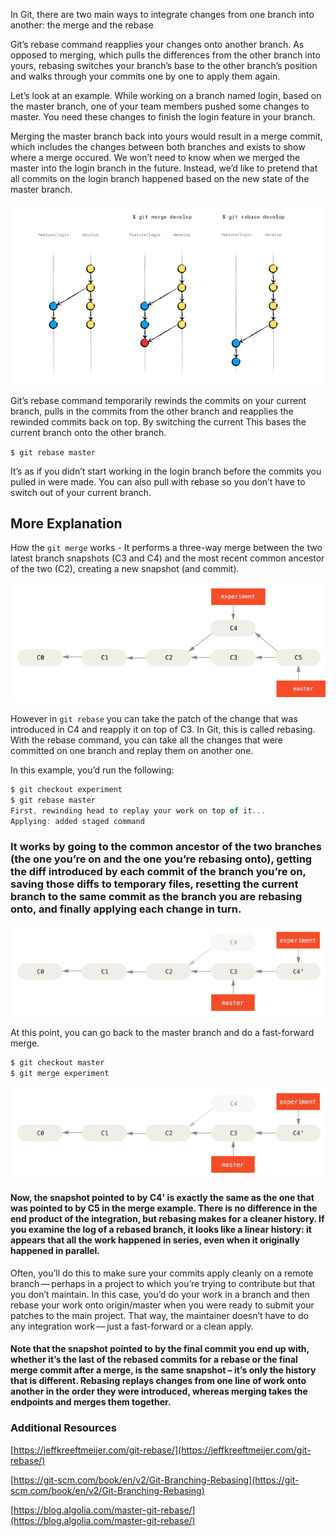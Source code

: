 In Git, there are two main ways to integrate changes from one branch into another: the merge and the rebase

Git’s rebase command reapplies your changes onto another branch. As opposed to merging, which pulls the differences from the other branch into yours, rebasing switches your branch’s base to the other branch’s position and walks through your commits one by one to apply them again.

Let’s look at an example. While working on a branch named login, based on the master branch, one of your team members pushed some changes to master. You need these changes to finish the login feature in your branch.

Merging the master branch back into yours would result in a merge commit, which includes the changes between both branches and exists to show where a merge occured. We won’t need to know when we merged the master into the login branch in the future. Instead, we’d like to pretend that all commits on the login branch happened based on the new state of the master branch.

<img src="git-rebase.png">

Git’s rebase command temporarily rewinds the commits on your current branch, pulls in the commits from the other branch and reapplies the rewinded commits back on top. By switching the current This bases the current branch onto the other branch.

`$ git rebase master`

It’s as if you didn’t start working in the login branch before the commits you pulled in were made. You can also pull with rebase so you don’t have to switch out of your current branch.

## More Explanation

How the `git merge` works - It performs a three-way merge between the two latest branch snapshots (C3 and C4) and the most recent common ancestor of the two (C2), creating a new snapshot (and commit).

<img src="git-merge.png">

However in `git rebase` you can take the patch of the change that was introduced in C4 and reapply it on top of C3. In Git, this is called rebasing. With the rebase command, you can take all the changes that were committed on one branch and replay them on another one.

In this example, you’d run the following:

```js
$ git checkout experiment
$ git rebase master
First, rewinding head to replay your work on top of it...
Applying: added staged command
```

### It works by going to the common ancestor of the two branches (the one you’re on and the one you’re rebasing onto), getting the diff introduced by each commit of the branch you’re on, saving those diffs to temporary files, resetting the current branch to the same commit as the branch you are rebasing onto, and finally applying each change in turn.

<img src="git-rebase-2.png">

At this point, you can go back to the master branch and do a fast-forward merge.

```js
$ git checkout master
$ git merge experiment
```

<img src="git-rebase-2.png">

#### Now, the snapshot pointed to by C4' is exactly the same as the one that was pointed to by C5 in the merge example. There is no difference in the end product of the integration, but rebasing makes for a cleaner history. If you examine the log of a rebased branch, it looks like a linear history: it appears that all the work happened in series, even when it originally happened in parallel.

Often, you’ll do this to make sure your commits apply cleanly on a remote branch — perhaps in a project to which you’re trying to contribute but that you don’t maintain. In this case, you’d do your work in a branch and then rebase your work onto origin/master when you were ready to submit your patches to the main project. That way, the maintainer doesn’t have to do any integration work — just a fast-forward or a clean apply.

#### Note that the snapshot pointed to by the final commit you end up with, whether it’s the last of the rebased commits for a rebase or the final merge commit after a merge, is the same snapshot – it’s only the history that is different. Rebasing replays changes from one line of work onto another in the order they were introduced, whereas merging takes the endpoints and merges them together.

### Additional Resources

[https://jeffkreeftmeijer.com/git-rebase/](https://jeffkreeftmeijer.com/git-rebase/)

[https://git-scm.com/book/en/v2/Git-Branching-Rebasing](https://git-scm.com/book/en/v2/Git-Branching-Rebasing)

[https://blog.algolia.com/master-git-rebase/](https://blog.algolia.com/master-git-rebase/)
